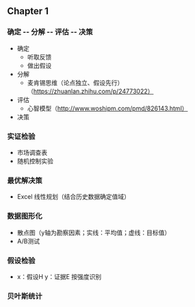 ## Chapter 1
###  确定 -- 分解 -- 评估 -- 决策
- 确定
  - 听取反馈
  - 做出假设
- 分解
  - 麦肯锡思维（论点独立、假设先行）（https://zhuanlan.zhihu.com/p/24773022）
- 评估
  - 心智模型（http://www.woshipm.com/pmd/826143.html）
- 决策

### 实证检验
- 市场调查表
- 随机控制实验

### 最优解决策
- Excel 线性规划（结合历史数据确定值域）

### 数据图形化
- 散点图（y轴为勘察因素；实线：平均值；虚线：目标值）
- A/B测试

### 假设检验
- x：假设H y：证据E 按强度识别

### 贝叶斯统计
